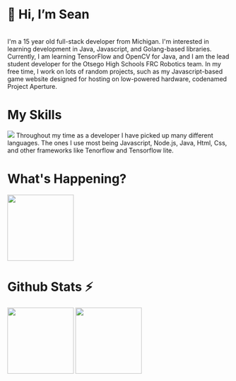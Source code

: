 <h1>👋 Hi, I’m Sean</h1> <br>
I'm a 15 year old full-stack developer from Michigan. I'm interested in learning development in Java, Javascript, and Golang-based libraries. Currently, I am learning TensorFlow and OpenCV for Java,  and I am the lead student developer for the Otsego High Schools FRC Robotics team. In my free time, I work on lots of random projects, such as my Javascript-based game website designed for hosting on low-powered hardware, codenamed Project Aperture. <br>
<h1>My Skills</h1>
<img src="https://skillicons.dev/icons?i=js,ts,angular,nuxt,nodejs,html,css,sass,tailwind,mongodb,java,&theme=light">
Throughout my time as a developer I have picked up many different languages. The ones I use most being Javascript, Node.js, Java, Html, Css, and other frameworks like Tenorflow and Tensorflow lite.
<h1>What's Happening?</h1>
<div>
<img height="150" src="https://lanyard.cnrad.dev/api/408448859971387396?theme=light&hideDiscrim=true&bg=FFF&idleMessage=It's%20quiet%20right%20now%20💤">
</div>
<h1>Github Stats ⚡</h1>
<div>
<img height="150" src="https://github-readme-stats.vercel.app/api?username=seanern&show_icons=true">
<img height="150" src="https://github-readme-stats.vercel.app/api/top-langs/?username=SeanErn&layout=compact&exclude_repo=mcrustplus">
</div>
